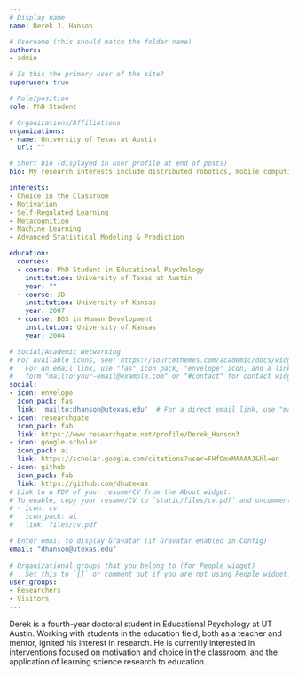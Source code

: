 ```yaml
---
# Display name
name: Derek J. Hanson

# Username (this should match the folder name)
authors:
- admin

# Is this the primary user of the site?
superuser: true

# Role/position
role: PhD Student

# Organizations/Affiliations
organizations:
- name: University of Texas at Austin
  url: ""

# Short bio (displayed in user profile at end of posts)
bio: My research interests include distributed robotics, mobile computing and programmable matter.

interests:
- Choice in the Classroom
- Motivation
- Self-Regulated Learning
- Metacognition
- Machine Learning
- Advanced Statistical Modeling & Prediction

education:
  courses:
  - course: PhD Student in Educational Psychology
    institution: University of Texas at Austin
    year: ""
  - course: JD
    institution: University of Kansas
    year: 2007
  - course: BGS in Human Development
    institution: University of Kansas
    year: 2004

# Social/Academic Networking
# For available icons, see: https://sourcethemes.com/academic/docs/widgets/#icons
#   For an email link, use "fas" icon pack, "envelope" icon, and a link in the
#   form "mailto:your-email@example.com" or "#contact" for contact widget.
social:
- icon: envelope
  icon_pack: fas
  link: 'mailto:dhanson@utexas.edu'  # For a direct email link, use "mailto:dhanson@utexas.edu".
- icon: researchgate
  icon_pack: fab
  link: https://www.researchgate.net/profile/Derek_Hanson3
- icon: google-scholar
  icon_pack: ai
  link: https://scholar.google.com/citations?user=FHfOmxMAAAAJ&hl=en
- icon: github
  icon_pack: fab
  link: https://github.com/dhutexas
# Link to a PDF of your resume/CV from the About widget.
# To enable, copy your resume/CV to `static/files/cv.pdf` and uncomment the lines below.  
# - icon: cv
#   icon_pack: ai
#   link: files/cv.pdf

# Enter email to display Gravatar (if Gravatar enabled in Config)
email: "dhanson@utexas.edu"
  
# Organizational groups that you belong to (for People widget)
#   Set this to `[]` or comment out if you are not using People widget.  
user_groups:
- Researchers
- Visitors
---
```


Derek is a fourth-year doctoral student in Educational Psychology at UT Austin. Working with students in the education field, both as a teacher and mentor, ignited his interest in research. He is currently interested in interventions focused on motivation and choice in the classroom, and the application of learning science research to education.
